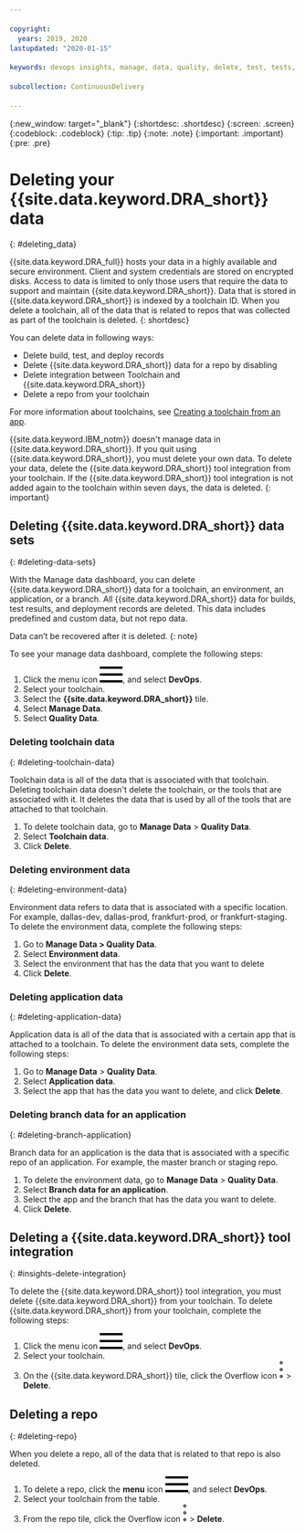 ```yaml
---

copyright:
  years: 2019, 2020
lastupdated: "2020-01-15"

keywords: devops insights, manage, data, quality, delete, test, tests, app, dashboard

subcollection: ContinuousDelivery

---
```


{:new_window: target="_blank"}
{:shortdesc: .shortdesc}
{:screen: .screen}
{:codeblock: .codeblock}
{:tip: .tip}
{:note: .note}
{:important: .important}
{:pre: .pre}

# Deleting your {{site.data.keyword.DRA_short}} data
{: #deleting_data}

{{site.data.keyword.DRA_full}} hosts your data in a highly available and secure environment. Client and system credentials are stored on encrypted disks. Access to data is limited to only those users that require the data to support and maintain {{site.data.keyword.DRA_short}}. Data that is stored in {{site.data.keyword.DRA_short}} is indexed by a toolchain ID. When you delete a toolchain, all of the data that is related to repos that was collected as part of the toolchain is deleted.
{: shortdesc}

You can delete data in following ways:

- Delete build, test, and deploy records
- Delete {{site.data.keyword.DRA_short}} data for a repo by disabling
- Delete integration between Toolchain and {{site.data.keyword.DRA_short}}
- Delete a repo from your toolchain

For more information about toolchains, see [Creating a toolchain from an app](/docs/services/ContinuousDelivery?topic=ContinuousDelivery-toolchains_getting_started#creating_a_toolchain_from_an_app).

{{site.data.keyword.IBM_notm}} doesn't manage data in {{site.data.keyword.DRA_short}}. If you quit using {{site.data.keyword.DRA_short}}, you must delete your own data. To delete your data, delete the {{site.data.keyword.DRA_short}} tool integration from your toolchain. If the {{site.data.keyword.DRA_short}} tool integration is not added again to the toolchain within seven days, the data is deleted.
{: important}


## Deleting {{site.data.keyword.DRA_short}} data sets
{: #deleting-data-sets}

With the Manage data dashboard, you can delete {{site.data.keyword.DRA_short}} data for a toolchain, an environment, an application, or a branch. All {{site.data.keyword.DRA_short}} data for builds, test results, and deployment records are deleted. This data includes predefined and custom data, but not repo data. 

Data can’t be recovered after it is deleted.
{: note}

To see your manage data dashboard, complete the following steps: 

1. Click the menu icon ![hamburger icon](images/icon_hamburger.svg), and select **DevOps**.
2. Select your toolchain.
3. Select the **{{site.data.keyword.DRA_short}}** tile.
4. Select **Manage Data**.
5. Select **Quality Data**.

### Deleting toolchain data
{: #deleting-toolchain-data}

Toolchain data is all of the data that is associated with that toolchain. Deleting toolchain data doesn't delete the toolchain, or the tools that are associated with it. It deletes the data that is used by all of the tools that are attached to that toolchain.

1. To delete toolchain data, go to **Manage Data** > **Quality Data**.
2. Select **Toolchain data**. 
3. Click **Delete**.

### Deleting environment data
{: #deleting-environment-data}

Environment data refers to data that is associated with a specific location. For example, dallas-dev, dallas-prod, frankfurt-prod, or frankfurt-staging. To delete the environment data, complete the following steps:

1. Go to **Manage Data > Quality Data**.
2. Select **Environment data**. 
3. Select the environment that has the data that you want to delete
4. Click **Delete**.

### Deleting application data
{: #deleting-application-data}

Application data is all of the data that is associated with a certain app that is attached to a toolchain. To delete the environment data sets, complete the following steps:

1. Go to **Manage Data** > **Quality Data**.
2. Select **Application data**.
2. Select the app that has the data you want to delete, and click **Delete**.

### Deleting branch data for an application
{: #deleting-branch-application}

Branch data for an application is the data that is associated with a specific repo of an application. For example, the master branch or staging repo. 

1. To delete the environment data, go to **Manage Data** > **Quality Data**.
2. Select **Branch data for an application**.
3. Select the app and the branch that has the data you want to delete.
4. Click **Delete**.


## Deleting a {{site.data.keyword.DRA_short}} tool integration
{: #insights-delete-integration}

To delete the {{site.data.keyword.DRA_short}} tool integration, you must delete {{site.data.keyword.DRA_short}} from your toolchain. To delete {{site.data.keyword.DRA_short}} from your toolchain, complete the following steps:

1. Click the menu icon ![hamburger icon](images/icon_hamburger.svg), and select **DevOps**.
2. Select your toolchain.
3. On the {{site.data.keyword.DRA_short}} tile, click the Overflow icon ![ellipsis icon](images/overflow-icon-2.svg) > **Delete**.


## Deleting a repo
{: #deleting-repo}

When you delete a repo, all of the data that is related to that repo is also deleted.

1. To delete a repo, click the **menu** icon ![hamburger icon](images/icon_hamburger.svg), and select **DevOps**.
2. Select your toolchain from the table.
3. From the repo tile, click the Overflow icon ![ellipsis icon](images/overflow-icon-2.svg) > **Delete**.
